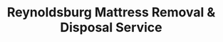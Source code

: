 ---
layout: location.njk
title: Reynoldsburg Mattress Removal & Disposal Service
description: Professional mattress removal in Reynoldsburg, OH. Next-day pickup  Licensed, insured, and eco-friendly serving Birthplace of the Tomato residents.
permalink: /mattress-removal/ohio/columbus/reynoldsburg/
city: Reynoldsburg
state: Ohio
stateSlug: ohio
parentMetro: Columbus
coordinates:
  lat: 39.9549
  lng: -82.8121
pricing:
  startingPrice: 125
  single: 125
  queen: 125
  king: 135
  boxSpring: 30
neighborhoods:
  - name: "Olde Reynoldsburg"
    zipCodes: ["43068"]
  - name: "Reynoldsburg Estates"
    zipCodes: ["43068"]
  - name: "Woods at Reynoldsburg"
    zipCodes: ["43068"]
  - name: "Elmbrook Village"
    zipCodes: ["43068"]
  - name: "Brice Estates"
    zipCodes: ["43068"]
  - name: "Blacklick Creek Area"
    zipCodes: ["43068"]
  - name: "Estates at Brentwood Lake"
    zipCodes: ["43068"]
  - name: "Graham Road Historic District"
    zipCodes: ["43068"]
  - name: "Main Street Corridor"
    zipCodes: ["43068"]
  - name: "Livingston Avenue Area"
    zipCodes: ["43068"]
  - name: "Taylor Road"
    zipCodes: ["43068"]
  - name: "East Broad Street"
    zipCodes: ["43068"]
  - name: "Outerbelt Area"
    zipCodes: ["43068"]
  - name: "Blacklick Woods Area"
    zipCodes: ["43068"]
  - name: "Rosehill Road"
    zipCodes: ["43068"]
zipCodes: 
  - "43068"
recyclingPartners:
  - "SWACO Solid Waste Authority"
  - "Franklin County Sanitary Landfill"
  - "Franklin County Recycling Program"
localRegulations: "Reynoldsburg residents face Franklin County's complex mattress disposal regulations through SWACO (Solid Waste Authority of Central Ohio). The Franklin County Sanitary Landfill at 4239 London Groveport Road, Grove City requires residents to transport bulky items during operating hours Monday-Friday 5am-5pm, Saturday 6am-noon, with hand-unloading customers checking in 30 minutes before closing. SWACO's system serves the entire solid waste district but creates scheduling challenges for Reynoldsburg families juggling work and Tomato Festival preparations during peak summer disposal periods."
nearbyCities:
  - name: "Dublin"
    distance: "8 miles"
    isSuburb: true
  - name: "Grove City"
    distance: "12 miles"
    isSuburb: true
  - name: "Gahanna"
    distance: "10 miles"
    isSuburb: true
  - name: "Columbus"
    distance: "12 miles"
    isSuburb: false
reviews:
  count: 143
  featured:
    - reviewer: "Tomato Festival Volunteer"
      rating: 5
      text: "Scheduled pickup right after our festival booth teardown in August. They understood our tight timeline before the parade cleanup and handled our old booth furniture mattresses perfectly."
      neighborhood: "Olde Reynoldsburg"
    - reviewer: "Blacklick Creek Family"
      rating: 5  
      text: "Living near the creek means we're protective about environmental responsibility. Their recycling approach aligned perfectly with our values, and pickup was seamless despite our winding driveway."
      neighborhood: "Blacklick Creek Area"
    - reviewer: "Graham Road Resident"
      rating: 5
      text: "Our historic neighborhood has narrow streets and mature trees that make access challenging for large trucks. When we renovated our centennial home's guest room last fall, we needed professional mattress removal that could navigate the logistics. The team arrived early Saturday morning as scheduled, professionally maneuvered around our American Foursquare home's front porch columns, and efficiently removed our antique bed frame's old mattress and box spring. They understood that families in Reynoldsburg value both efficiency and respect for our community's heritage. The service eliminated our concern about coordinating with SWACO's facility hours during harvest season when we're busy with garden preservation activities."
      neighborhood: "Graham Road Historic District"
faqs:
  - question: "How quickly can you remove mattresses in Reynoldsburg?"
    answer: "Next-day service throughout Reynoldsburg, coordinating around Tomato Festival events and seasonal agricultural activities throughout our historic community."
  - question: "Do you serve all Reynoldsburg neighborhoods?"
    answer: "Complete coverage from Olde Reynoldsburg's historic homes to modern Woods at Reynoldsburg developments, Blacklick Creek areas to Brentwood Lake apartments."
  - question: "What's included in your $125 Reynoldsburg pickup fee?"
    answer: "Base price covers pickup, loading, transportation, and eco-friendly recycling for one mattress. Box springs add $30 each."
  - question: "How does this compare to SWACO facility trips?"
    answer: "We eliminate Grove City landfill coordination, hand-unloading requirements, and weekday hour restrictions that conflict with work schedules and festival preparations."
  - question: "Can you navigate historic neighborhood access challenges?"
    answer: "Our team understands Olde Reynoldsburg's narrow streets, mature tree coverage, and centennial home layouts, ensuring careful access without property damage."
  - question: "Are you licensed for waste removal in Franklin County?"
    answer: "We maintain all required Ohio and Franklin County permits with comprehensive insurance, providing compliant disposal through our nationwide recycling network."
  - question: "Do you coordinate around Tomato Festival activities?"
    answer: "Absolutely. We understand Reynoldsburg's August festival schedule and agricultural calendar, scheduling pickups that don't interfere with community celebrations."
  - question: "What payment methods do you accept in Reynoldsburg?"
    answer: "All major credit cards, cash, and invoicing options for apartment complexes and property management companies."
schema:
  "@type": "LocalBusiness"
  name: "A Bedder World Reynoldsburg"
  address:
    "@type": "PostalAddress"
    addressLocality: "Reynoldsburg"
    addressRegion: "OH"
    addressCountry: "US"
  geo:
    "@type": "GeoCoordinates" 
    latitude: 39.9549
    longitude: -82.8121
  telephone: "(720) 263-6094"
  priceRange: "$125-$180"
  aggregateRating:
    "@type": "AggregateRating"
    ratingValue: 4.9
    reviewCount: 143
pageContent:
  heroDescription: "Agricultural innovation meets modern convenience in the Birthplace of the Tomato. Through our nationwide network that has responsibly recycled over 1 million mattresses, we deliver streamlined pickup service with transparent pricing for Reynoldsburg's growing community."
  
  aboutService: "Mattress removal throughout Reynoldsburg begins with next-day pickup at $125, purpose-built for residents who balance modern suburban living with deep agricultural heritage. Instead of coordinating with SWACO's Franklin County Sanitary Landfill requirements—including Grove City facility trips during restricted weekday hours and hand-unloading protocols—our door-to-door service adapts to Reynoldsburg's seasonal rhythms. From August's Tomato Festival preparations to spring gardening activities, we schedule around the community's agricultural calendar that has defined the Birthplace of the Tomato since Alexander Livingston developed the first commercial tomato variety in 1870. Whether serving centennial American Foursquare homes in Olde Reynoldsburg or modern constructions in Woods at Reynoldsburg, our approach honors both convenience and environmental stewardship. Each collected mattress enters our national recycling network that has successfully processed over 1 million units, with 80% of materials recovered for manufacturing reuse including steel springs, foam components, and textile materials."

  serviceAreasIntro: "Door-to-door mattress pickup serves all Reynoldsburg neighborhoods within ZIP code 43068, adapting to each area's distinct character and access requirements. From Graham Road's historic district with its narrow streets and mature tree canopies to modern subdivisions like Brentwood Lake's apartment complexes, our logistics coordinate seamlessly with local infrastructure. Scheduling flexibility accommodates everything from Tomato Festival volunteer commitments to Blacklick Woods recreation activities, ensuring convenient service timing regardless of neighborhood location or seasonal community events."

  regulationsCompliance: "Navigating Franklin County's waste regulations becomes effortless when Reynoldsburg residents choose our licensed service over traditional SWACO facility coordination. The Franklin County Sanitary Landfill's operating schedule—weekdays 5am-5pm, Saturdays 6am-noon—plus hand-unloading check-in requirements create barriers during peak periods like festival season. Our comprehensive permitting and insurance coverage eliminates these coordination challenges entirely. Rather than scheduling around Grove City facility limitations during busy summer months when garden preservation and festival activities demand attention, residents access fully compliant disposal through a single convenient pickup appointment."

  environmentalImpact: "Environmental responsibility resonates deeply within Reynoldsburg's agricultural community, where Livingston's tomato breeding innovations transformed sustainable farming practices nationwide. Our mattress recycling initiative continues this stewardship tradition by ensuring 80% of collected materials avoid Franklin County's landfill system, instead flowing into manufacturing processes that create new products. Steel springs support Ohio's agricultural equipment manufacturing, foam components become carpet padding for local construction projects, and textile materials gain new purpose through regional repurposing facilities. This responsible approach preserves the natural systems that make Blacklick Creek and Blacklick Woods special to residents, while providing the Birthplace of the Tomato's community with disposal solutions that honor both convenience and the environmental consciousness that defines our agricultural heritage."

  howItWorksScheduling: "Flexible scheduling respects Reynoldsburg's seasonal calendar, accommodating Tomato Festival preparations, garden maintenance periods, and family commitments throughout the Birthplace of the Tomato's active community life."

  howItWorksService: "Licensed pickup teams navigate historic neighborhood access challenges and modern subdivision layouts with equal expertise, handling all Franklin County disposal requirements while residents focus on community activities and agricultural pursuits."

  howItWorksDisposal: "Each mattress connects to our nationwide recycling network's established processing system, where materials receive new life through environmentally responsible manufacturing partnerships that align with Reynoldsburg's agricultural innovation legacy."

  sidebarStats:
    mattressesRemoved: "1,600"
---